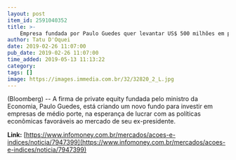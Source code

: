 ```yaml
---
layout: post
item_id: 2591040352
title: >-
    Empresa fundada por Paulo Guedes quer levantar US$ 500 milhões em private equity
author: Tatu D'Oquei
date: 2019-02-26 11:07:00
pub_date: 2019-02-26 11:07:00
time_added: 2019-05-13 11:13:22
category: 
tags: []
image: https://images.immedia.com.br/32/32820_2_L.jpg
---
```


(Bloomberg) -- A firma de private equity fundada pelo ministro da Economia, Paulo Guedes, está criando um novo fundo para investir em empresas de médio porte, na esperança de lucrar com as políticas econômicas favoráveis ao mercado de seu ex-presidente.

**Link:** [https://www.infomoney.com.br/mercados/acoes-e-indices/noticia/7947399](https://www.infomoney.com.br/mercados/acoes-e-indices/noticia/7947399)

